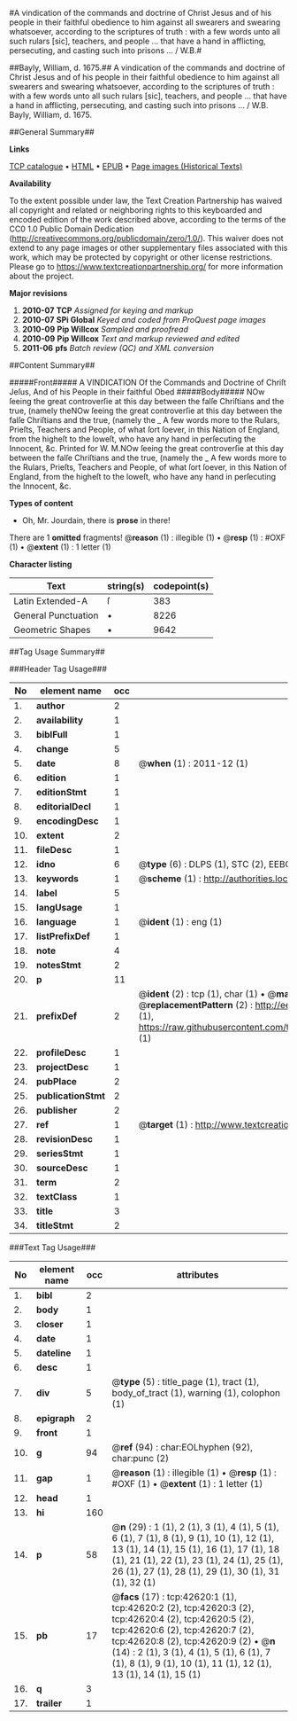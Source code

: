 #A vindication of the commands and doctrine of Christ Jesus and of his people in their faithful obedience to him against all swearers and swearing whatsoever, according to the scriptures of truth : with a few words unto all such rulars [sic], teachers, and people ... that have a hand in afflicting, persecuting, and casting such into prisons ... / W.B.#

##Bayly, William, d. 1675.##
A vindication of the commands and doctrine of Christ Jesus and of his people in their faithful obedience to him against all swearers and swearing whatsoever, according to the scriptures of truth : with a few words unto all such rulars [sic], teachers, and people ... that have a hand in afflicting, persecuting, and casting such into prisons ... / W.B.
Bayly, William, d. 1675.

##General Summary##

**Links**

[TCP catalogue](http://www.ota.ox.ac.uk/tcp/)  • 
[HTML](http://tei.it.ox.ac.uk/tcp/Texts-HTML/free/A27/A27140.html)  • 
[EPUB](http://tei.it.ox.ac.uk/tcp/Texts-EPUB/free/A27/A27140.epub) • 
[Page images (Historical Texts)](https://historicaltexts.jisc.ac.uk/eebo-09288484e)

**Availability**

To the extent possible under law, the Text Creation Partnership has waived all copyright and related or neighboring rights to this keyboarded and encoded edition of the work described above, according to the terms of the CC0 1.0 Public Domain Dedication (http://creativecommons.org/publicdomain/zero/1.0/). This waiver does not extend to any page images or other supplementary files associated with this work, which may be protected by copyright or other license restrictions. Please go to https://www.textcreationpartnership.org/ for more information about the project.

**Major revisions**

1. __2010-07__ __TCP__ *Assigned for keying and markup*
1. __2010-07__ __SPi Global__ *Keyed and coded from ProQuest page images*
1. __2010-09__ __Pip Willcox__ *Sampled and proofread*
1. __2010-09__ __Pip Willcox__ *Text and markup reviewed and edited*
1. __2011-06__ __pfs__ *Batch review (QC) and XML conversion*

##Content Summary##

#####Front#####
A VINDICATION Of the Commands and Doctrine of Chriſt Jeſus, And of his People in their faithful Obed
#####Body#####
NOw ſeeing the great controverſie at this day between the falſe Chriſtians and the true, (namely theNOw ſeeing the great controverſie at this day between the falſe Chriſtians and the true, (namely the
    _ A few words more to the Rulars, Prieſts, Teachers and People, of what ſort ſoever, in this Nation of England, from the higheſt to the loweſt, who have any hand in perſecuting the Innocent, &c.
Printed for W. M.NOw ſeeing the great controverſie at this day between the falſe Chriſtians and the true, (namely the
    _ A few words more to the Rulars, Prieſts, Teachers and People, of what ſort ſoever, in this Nation of England, from the higheſt to the loweſt, who have any hand in perſecuting the Innocent, &c.

**Types of content**

  * Oh, Mr. Jourdain, there is **prose** in there!

There are 1 **omitted** fragments! 
 @__reason__ (1) : illegible (1)  •  @__resp__ (1) : #OXF (1)  •  @__extent__ (1) : 1 letter (1)

**Character listing**


|Text|string(s)|codepoint(s)|
|---|---|---|
|Latin Extended-A|ſ|383|
|General Punctuation|•|8226|
|Geometric Shapes|▪|9642|

##Tag Usage Summary##

###Header Tag Usage###

|No|element name|occ|attributes|
|---|---|---|---|
|1.|__author__|2||
|2.|__availability__|1||
|3.|__biblFull__|1||
|4.|__change__|5||
|5.|__date__|8| @__when__ (1) : 2011-12 (1)|
|6.|__edition__|1||
|7.|__editionStmt__|1||
|8.|__editorialDecl__|1||
|9.|__encodingDesc__|1||
|10.|__extent__|2||
|11.|__fileDesc__|1||
|12.|__idno__|6| @__type__ (6) : DLPS (1), STC (2), EEBO-CITATION (1), OCLC (1), VID (1)|
|13.|__keywords__|1| @__scheme__ (1) : http://authorities.loc.gov/ (1)|
|14.|__label__|5||
|15.|__langUsage__|1||
|16.|__language__|1| @__ident__ (1) : eng (1)|
|17.|__listPrefixDef__|1||
|18.|__note__|4||
|19.|__notesStmt__|2||
|20.|__p__|11||
|21.|__prefixDef__|2| @__ident__ (2) : tcp (1), char (1)  •  @__matchPattern__ (2) : ([0-9\-]+):([0-9IVX]+) (1), (.+) (1)  •  @__replacementPattern__ (2) : http://eebo.chadwyck.com/downloadtiff?vid=$1&page=$2 (1), https://raw.githubusercontent.com/textcreationpartnership/Texts/master/tcpchars.xml#$1 (1)|
|22.|__profileDesc__|1||
|23.|__projectDesc__|1||
|24.|__pubPlace__|2||
|25.|__publicationStmt__|2||
|26.|__publisher__|2||
|27.|__ref__|1| @__target__ (1) : http://www.textcreationpartnership.org/docs/. (1)|
|28.|__revisionDesc__|1||
|29.|__seriesStmt__|1||
|30.|__sourceDesc__|1||
|31.|__term__|2||
|32.|__textClass__|1||
|33.|__title__|3||
|34.|__titleStmt__|2||


###Text Tag Usage###

|No|element name|occ|attributes|
|---|---|---|---|
|1.|__bibl__|2||
|2.|__body__|1||
|3.|__closer__|1||
|4.|__date__|1||
|5.|__dateline__|1||
|6.|__desc__|1||
|7.|__div__|5| @__type__ (5) : title_page (1), tract (1), body_of_tract (1), warning (1), colophon (1)|
|8.|__epigraph__|2||
|9.|__front__|1||
|10.|__g__|94| @__ref__ (94) : char:EOLhyphen (92), char:punc (2)|
|11.|__gap__|1| @__reason__ (1) : illegible (1)  •  @__resp__ (1) : #OXF (1)  •  @__extent__ (1) : 1 letter (1)|
|12.|__head__|1||
|13.|__hi__|160||
|14.|__p__|58| @__n__ (29) : 1 (1), 2 (1), 3 (1), 4 (1), 5 (1), 6 (1), 7 (1), 8 (1), 9 (1), 10 (1), 12 (1), 13 (1), 14 (1), 15 (1), 16 (1), 17 (1), 18 (1), 21 (1), 22 (1), 23 (1), 24 (1), 25 (1), 26 (1), 27 (1), 28 (1), 29 (1), 30 (1), 31 (1), 32 (1)|
|15.|__pb__|17| @__facs__ (17) : tcp:42620:1 (1), tcp:42620:2 (2), tcp:42620:3 (2), tcp:42620:4 (2), tcp:42620:5 (2), tcp:42620:6 (2), tcp:42620:7 (2), tcp:42620:8 (2), tcp:42620:9 (2)  •  @__n__ (14) : 2 (1), 3 (1), 4 (1), 5 (1), 6 (1), 7 (1), 8 (1), 9 (1), 10 (1), 11 (1), 12 (1), 13 (1), 14 (1), 15 (1)|
|16.|__q__|3||
|17.|__trailer__|1||

